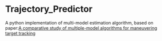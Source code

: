 # Trajectory_Predictor
A python implementation of multi-model estimation algorithm, based on paper:[A comparative study of multiple-model algorithms for maneuvering target tracking](http://citeseerx.ist.psu.edu/viewdoc/download?doi=10.1.1.61.9763&rep=rep1&type=pdf)
